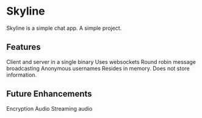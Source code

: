 # Skyline

Skyline is a simple chat app. A simple project.

## Features

Client and server in a single binary
Uses websockets
Round robin message broadcasting
Anonymous usernames
Resides in memory. Does not store information.

## Future Enhancements

Encryption
Audio
Streaming audio